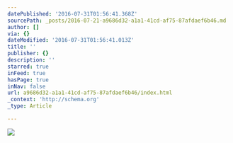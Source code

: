 ```yaml
---
datePublished: '2016-07-31T01:56:41.368Z'
sourcePath: _posts/2016-07-21-a9686d32-a1a1-41cd-af75-87afdaef6b46.md
author: []
via: {}
dateModified: '2016-07-31T01:56:41.013Z'
title: ''
publisher: {}
description: ''
starred: true
inFeed: true
hasPage: true
inNav: false
url: a9686d32-a1a1-41cd-af75-87afdaef6b46/index.html
_context: 'http://schema.org'
_type: Article

---
```

![](https://imgflo.herokuapp.com/graph/vahj1ThiexotieMo/9b2a29793c872f57ec6a7489d1cfc54c/croprotate.jpg?cropheight=1179&cropwidth=1784&degrees=0&input=https%3A%2F%2Fthe-grid-user-content.s3-us-west-2.amazonaws.com%2Fb990d4c2-f057-4482-9066-29cf5be923b2.jpg&x=0&y=0)